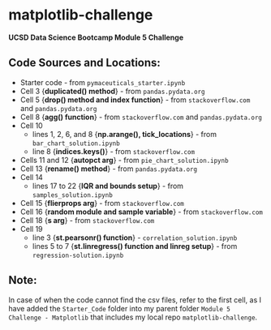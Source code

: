 # matplotlib-challenge
**UCSD Data Science Bootcamp Module 5 Challenge**

## Code Sources and Locations:
- Starter code - from `pymaceuticals_starter.ipynb`
- Cell 3 {**duplicated() method**} - from `pandas.pydata.org`
- Cell 5 {**drop() method and index function**} - from `stackoverflow.com` and `pandas.pydata.org`
- Cell 8 {**agg() function**} - from `stackoverflow.com` and `pandas.pydata.org`
- Cell 10
    - lines 1, 2, 6, and 8 {**np.arange(), tick_locations**} - from `bar_chart_solution.ipynb`
    - line 8 {**indices.keys()**} - from `stackoverflow.com`
- Cells 11 and 12 {**autopct arg**} - from `pie_chart_solution.ipynb`
- Cell 13 {**rename() method**} - from `pandas.pydata.org`
- Cell 14
  - lines 17 to 22 {**IQR and bounds setup**} - from `samples_solution.ipynb`
- Cell 15 {**flierprops arg**} - from `stackoverflow.com`
- Cell 16 {**random module and sample variable**} - from `stackoverflow.com`
- Cell 18 {**s arg**} - from `stackoverflow.com`
- Cell 19
  - line 3 {**st.pearsonr() function**} - `correlation_solution.ipynb`
  - lines 5 to 7 {**st.linregress() function and linreg setup**} - from `regression-solution.ipynb`

## Note:
In case of when the code cannot find the csv files, refer to the first cell, as I have added the `Starter_Code` folder into my parent folder `Module 5 Challenge - Matplotlib` that includes my local repo `matplotlib-challenge`.